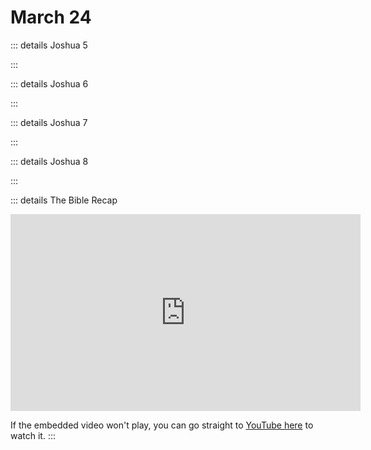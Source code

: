 # March 24

::: details Joshua 5
<!--@include: @/bible/translations/bsb/06_jos/005.md-->
:::

::: details Joshua 6
<!--@include: @/bible/translations/bsb/06_jos/006.md-->
:::

::: details Joshua 7
<!--@include: @/bible/translations/bsb/06_jos/007.md-->
:::

::: details Joshua 8
<!--@include: @/bible/translations/bsb/06_jos/008.md-->
:::

::: details The Bible Recap
<iframe width="560" height="315" src="https://www.youtube.com/embed/7EG9AJt1IM8" title="YouTube video player" frameborder="0" allow="accelerometer; autoplay; clipboard-write; encrypted-media; gyroscope; picture-in-picture; web-share" referrerpolicy="strict-origin-when-cross-origin" allowfullscreen></iframe>

If the embedded video won't play, you can go straight to [YouTube here](https://youtu.be/7EG9AJt1IM8) to watch it.
:::